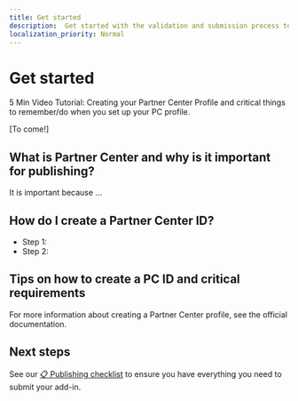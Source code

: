 ```yaml
---
title: Get started 
description:  Get started with the validation and submission process to the Microsoft add-in stores. 
localization_priority: Normal
---
```


# Get started

5 Min Video Tutorial: Creating your Partner Center Profile and critical things to remember/do when you set up your PC profile.

[To come!]

## What is Partner Center and why is it important for publishing?

It is important because ...

## How do I create a Partner Center ID?

- Step 1: 
- Step 2: 

## Tips on how to create a PC ID and critical requirements

For more information about creating a Partner Center profile, see the official documentation.

## Next steps

See our [📋 Publishing checklist](checklist.md) to ensure you have everything you need to submit your add-in.
